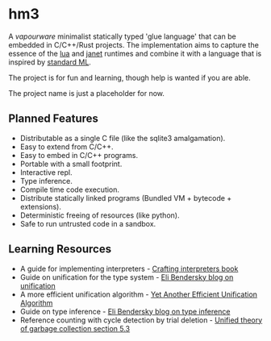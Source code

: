 # hm3

A *vapourware* minimalist statically typed 'glue language' that can be embedded in C/C++/Rust projects. The implementation aims to capture the essence of the [lua](https://www.lua.org) and [janet](https://janet-lang.org) runtimes and combine it with a language that is inspired by [standard ML](https://en.wikipedia.org/wiki/Standard_ML).

The project is for fun and learning, though help is wanted if you are able.

The project name is just a placeholder for now.

## Planned Features

- Distributable as a single C file (like the sqlite3 amalgamation).
- Easy to extend from C/C++.
- Easy to embed in C/C++ programs.
- Portable with a small footprint.
- Interactive repl.
- Type inference.
- Compile time code execution.
- Distribute statically linked programs (Bundled VM + bytecode + extensions).
- Deterministic freeing of resources (like python).
- Safe to run untrusted code in a sandbox.

## Learning Resources

- A guide for implementing interpreters - [Crafting interpreters book](https://craftinginterpreters.com/)
- Guide on unification for the type system - [Eli Bendersky blog on unification](https://eli.thegreenplace.net/2018/unification/)
- A more efficient unification algorithm - [Yet Another Efficient Unification Algorithm](https://arxiv.org/pdf/cs/0603080.pdf)
- Guide on type inference - [Eli Bendersky blog on type inference](https://eli.thegreenplace.net/2018/type-inference/)
- Reference counting with cycle detection by trial deletion - [Unified theory of garbage collection section 5.3](https://citeseerx.ist.psu.edu/viewdoc/download?doi=10.1.1.439.1202&rep=rep1&type=pdf)